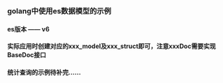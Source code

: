 ### golang中使用es数据模型的示例

#### es版本 —— v6

#### 实际应用时创建对应的xxx_model及xxx_struct即可，注意xxxDoc需要实现BaseDoc接口

#### 统计查询的示例待补完......